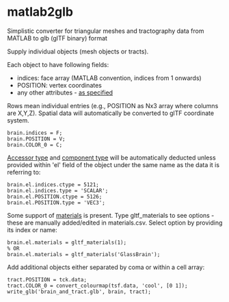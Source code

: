 # matlab2glb
 Simplistic converter for triangular meshes and tractography data from MATLAB to glb (glTF binary) format

Supply individual objects (mesh objects or tracts).

Each object to have following fields:

- indices: face array (MATLAB convention, indices from 1 onwards)
- POSITION: vertex coordinates
- any other attributes - [as specified](https://www.khronos.org/registry/glTF/specs/2.0/glTF-2.0.html#meshes-overview)

Rows mean individual entries (e.g., POSITION as Nx3 array where columns are X,Y,Z).
Spatial data will automatically be converted to glTF coordinate system.

```
brain.indices = F;
brain.POSITION = V;
brain.COLOR_0 = C;
```

[Accessor type](https://www.khronos.org/registry/glTF/specs/2.0/glTF-2.0.html#_accessor_type) and [component type](https://www.khronos.org/registry/glTF/specs/2.0/glTF-2.0.html#_accessor_componenttype) will be automatically deducted unless provided within 'el' field of the object under the same name as the data it is referring to:

```
brain.el.indices.ctype = 5121;
brain.el.indices.type = 'SCALAR';
brain.el.POSITION.ctype = 5126;
brain.el.POSITION.type = 'VEC3';
```

Some support of [materials](https://www.khronos.org/registry/glTF/specs/2.0/glTF-2.0.html#materials) is present. Type gltf_materials to see options - these are manually added/edited in materials.csv. Select option by providing its index or name:

```
brain.el.materials = gltf_materials(1);
% OR
brain.el.materials = gltf_materials('GlassBrain');
```

Add additional objects either separated by coma or within a cell array:

```
tract.POSITION = tck.data;
tract.COLOR_0 = convert_colourmap(tsf.data, 'cool', [0 1]);
write_glb('brain_and_tract.glb', brain, tract);
```
